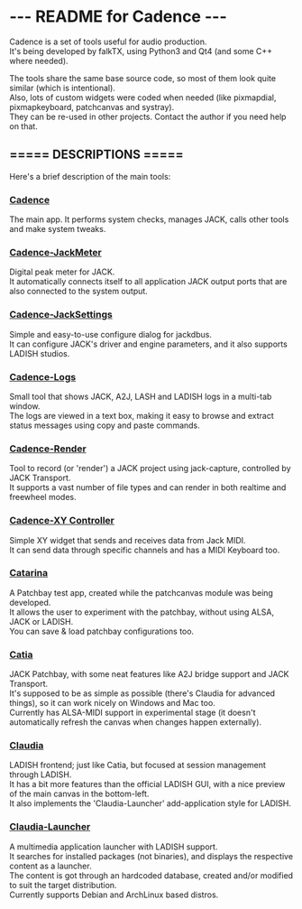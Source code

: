 # ---  README for Cadence  ---

Cadence is a set of tools useful for audio production. <br/>
It's being developed by falkTX, using Python3 and Qt4 (and some C++ where needed).

The tools share the same base source code, so most of them look quite similar (which is intentional). <br/>
Also, lots of custom widgets were coded when needed (like pixmapdial, pixmapkeyboard, patchcanvas and systray). <br/>
They can be re-used in other projects. Contact the author if you need help on that.


===== DESCRIPTIONS =====
------------------------
Here's a brief description of the main tools:

### [Cadence](http://kxstudio.sourceforge.net/KXStudio:Applications:Cadence)
The main app. It performs system checks, manages JACK, calls other tools and make system tweaks.

### [Cadence-JackMeter](http://kxstudio.sourceforge.net/KXStudio:Applications:Cadence-JackMeter)
Digital peak meter for JACK. <br/>
It automatically connects itself to all application JACK output ports that are also connected to the system output.

### [Cadence-JackSettings](http://kxstudio.sourceforge.net/KXStudio:Applications:Cadence-JackSettings)
Simple and easy-to-use configure dialog for jackdbus. <br/>
It can configure JACK's driver and engine parameters, and it also supports LADISH studios.

### [Cadence-Logs](http://kxstudio.sourceforge.net/KXStudio:Applications:Cadence-Logs)
Small tool that shows JACK, A2J, LASH and LADISH logs in a multi-tab window. <br/>
The logs are viewed in a text box, making it easy to browse and extract status messages using copy and paste commands.

### [Cadence-Render](http://kxstudio.sourceforge.net/KXStudio:Applications:Cadence-Render)
Tool to record (or 'render') a JACK project using jack-capture, controlled by JACK Transport. <br/>
It supports a vast number of file types and can render in both realtime and freewheel modes.

### [Cadence-XY Controller](http://kxstudio.sourceforge.net/KXStudio:Applications:Cadence-XYController)
Simple XY widget that sends and receives data from Jack MIDI. <br/>
It can send data through specific channels and has a MIDI Keyboard too.

### [Catarina](http://kxstudio.sourceforge.net/KXStudio:Applications:Catarina)
A Patchbay test app, created while the patchcanvas module was being developed. <br/>
It allows the user to experiment with the patchbay, without using ALSA, JACK or LADISH. <br/>
You can save & load patchbay configurations too.

### [Catia](http://kxstudio.sourceforge.net/KXStudio:Applications:Catia)
JACK Patchbay, with some neat features like A2J bridge support and JACK Transport. <br/>
It's supposed to be as simple as possible (there's Claudia for advanced things), so it can work nicely on Windows and Mac too. <br/>
Currently has ALSA-MIDI support in experimental stage (it doesn't automatically refresh the canvas when changes happen externally).

### [Claudia](http://kxstudio.sourceforge.net/KXStudio:Applications:Claudia)
LADISH frontend; just like Catia, but focused at session management through LADISH. <br/>
It has a bit more features than the official LADISH GUI, with a nice preview of the main canvas in the bottom-left. <br/>
It also implements the 'Claudia-Launcher' add-application style for LADISH.

### [Claudia-Launcher](http://kxstudio.sourceforge.net/KXStudio:Applications:Claudia-Launcher)
A multimedia application launcher with LADISH support. <br/>
It searches for installed packages (not binaries), and displays the respective content as a launcher. <br/>
The content is got through an hardcoded database, created and/or modified to suit the target distribution. <br/>
Currently supports Debian and ArchLinux based distros.
